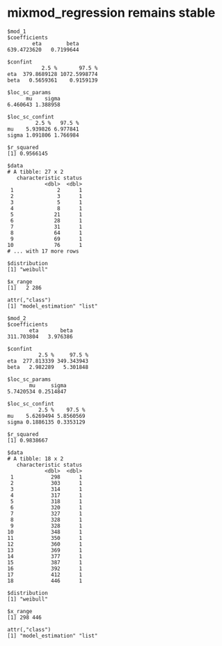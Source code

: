 # mixmod_regression remains stable

    $mod_1
    $coefficients
            eta        beta 
    639.4723620   0.7199644 
    
    $confint
               2.5 %       97.5 %
    eta  379.8689128 1072.5998774
    beta   0.5659361    0.9159139
    
    $loc_sc_params
          mu    sigma 
    6.460643 1.388958 
    
    $loc_sc_confint
             2.5 %   97.5 %
    mu    5.939826 6.977841
    sigma 1.091806 1.766984
    
    $r_squared
    [1] 0.9566145
    
    $data
    # A tibble: 27 x 2
       characteristic status
                <dbl>  <dbl>
     1              2      1
     2              3      1
     3              5      1
     4              8      1
     5             21      1
     6             28      1
     7             31      1
     8             64      1
     9             69      1
    10             76      1
    # ... with 17 more rows
    
    $distribution
    [1] "weibull"
    
    $x_range
    [1]   2 286
    
    attr(,"class")
    [1] "model_estimation" "list"                
    
    $mod_2
    $coefficients
           eta       beta 
    311.703804   3.976386 
    
    $confint
              2.5 %     97.5 %
    eta  277.813339 349.343943
    beta   2.982289   5.301848
    
    $loc_sc_params
           mu     sigma 
    5.7420534 0.2514847 
    
    $loc_sc_confint
              2.5 %    97.5 %
    mu    5.6269494 5.8560569
    sigma 0.1886135 0.3353129
    
    $r_squared
    [1] 0.9838667
    
    $data
    # A tibble: 18 x 2
       characteristic status
                <dbl>  <dbl>
     1            298      1
     2            303      1
     3            314      1
     4            317      1
     5            318      1
     6            320      1
     7            327      1
     8            328      1
     9            328      1
    10            348      1
    11            350      1
    12            360      1
    13            369      1
    14            377      1
    15            387      1
    16            392      1
    17            412      1
    18            446      1
    
    $distribution
    [1] "weibull"
    
    $x_range
    [1] 298 446
    
    attr(,"class")
    [1] "model_estimation" "list"                
    

